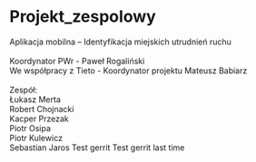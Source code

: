 # Projekt_zespolowy
Aplikacja mobilna – Identyfikacja miejskich utrudnień ruchu<br><br>
Koordynator PWr - Paweł Rogaliński <br>
We współpracy z Tieto - Koordynator projektu Mateusz Babiarz
<br><br>
Zespół:<br>
Łukasz Merta<br>
Robert Chojnacki<br>
Kacper Przezak<br>
Piotr Osipa<br>
Piotr Kulewicz<br>
Sebastian Jaros
T e s t   g e r r i t  
 T e s t   g e r r i t   l a s t   t i m e  
 